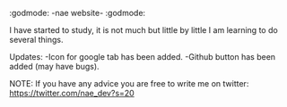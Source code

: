  :godmode: -nae website- :godmode:

I have started to study, it is not much but little by little I am learning to do several things.


Updates:
-Icon for google tab has been added.
-Github button has been added (may have bugs).


NOTE: If you have any advice you are free to write me on twitter: https://twitter.com/nae_dev?s=20
